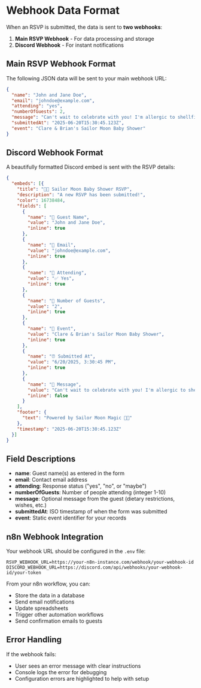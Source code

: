 # Webhook Data Format

When an RSVP is submitted, the data is sent to **two webhooks**:

1. **Main RSVP Webhook** - For data processing and storage
2. **Discord Webhook** - For instant notifications

## Main RSVP Webhook Format

The following JSON data will be sent to your main webhook URL:

```json
{
  "name": "John and Jane Doe",
  "email": "johndoe@example.com",
  "attending": "yes",
  "numberOfGuests": 2,
  "message": "Can't wait to celebrate with you! I'm allergic to shellfish.",
  "submittedAt": "2025-06-20T15:30:45.123Z",
  "event": "Clare & Brian's Sailor Moon Baby Shower"
}
```

## Discord Webhook Format

A beautifully formatted Discord embed is sent with the RSVP details:

```json
{
  "embeds": [{
    "title": "🌙✨ Sailor Moon Baby Shower RSVP",
    "description": "A new RSVP has been submitted!",
    "color": 16738484,
    "fields": [
      {
        "name": "👤 Guest Name",
        "value": "John and Jane Doe",
        "inline": true
      },
      {
        "name": "📧 Email", 
        "value": "johndoe@example.com",
        "inline": true
      },
      {
        "name": "🎉 Attending",
        "value": "✅ Yes",
        "inline": true
      },
      {
        "name": "👥 Number of Guests",
        "value": "2",
        "inline": true
      },
      {
        "name": "📅 Event",
        "value": "Clare & Brian's Sailor Moon Baby Shower",
        "inline": true
      },
      {
        "name": "⏰ Submitted At",
        "value": "6/20/2025, 3:30:45 PM",
        "inline": true
      },
      {
        "name": "💌 Message",
        "value": "Can't wait to celebrate with you! I'm allergic to shellfish.",
        "inline": false
      }
    ],
    "footer": {
      "text": "Powered by Sailor Moon Magic 🌙✨"
    },
    "timestamp": "2025-06-20T15:30:45.123Z"
  }]
}
```

## Field Descriptions

- **name**: Guest name(s) as entered in the form
- **email**: Contact email address
- **attending**: Response status ("yes", "no", or "maybe")
- **numberOfGuests**: Number of people attending (integer 1-10)
- **message**: Optional message from the guest (dietary restrictions, wishes, etc.)
- **submittedAt**: ISO timestamp of when the form was submitted
- **event**: Static event identifier for your records

## n8n Webhook Integration

Your webhook URL should be configured in the `.env` file:

```env
RSVP_WEBHOOK_URL=https://your-n8n-instance.com/webhook/your-webhook-id
DISCORD_WEBHOOK_URL=https://discord.com/api/webhooks/your-webhook-id/your-token
```

From your n8n workflow, you can:

- Store the data in a database
- Send email notifications
- Update spreadsheets
- Trigger other automation workflows
- Send confirmation emails to guests

## Error Handling

If the webhook fails:

- User sees an error message with clear instructions
- Console logs the error for debugging
- Configuration errors are highlighted to help with setup
